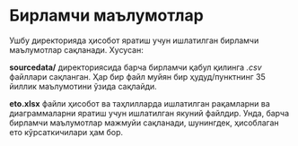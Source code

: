 # Бирламчи маълумотлар

Ушбу директорияда ҳисобот яратиш учун ишлатилган бирламчи маълумотлар сақланади. Хусусан:

**sourcedata/** директориясида барча бирламчи қабул қилинга *.csv* файллари сақланган.
Ҳар бир файл муйян бир ҳудуд/пунктнинг 35 йиллик маълумотини ўзида сақлайди.

**eto.xlsx** файли ҳисобот ва таҳлилларда ишлатилган рақамларни ва диаграммаларни
яратиш учун ишлатилган якуний файлдир. Унда, барча бирламчи маълумотлар мажмуйи
сақланади, шунингдек, ҳисоблаган ето кўрсаткичилари ҳам бор. 


